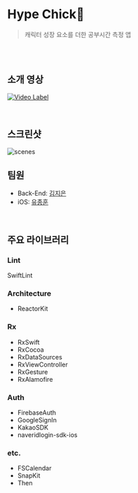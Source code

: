 # Hype Chick🐣

> 캐릭터 성장 요소를 더한 공부시간 측정 앱

<br>
<br>

## 소개 영상
[![Video Label](http://img.youtube.com/vi/TyvOo-STxko/0.jpg)](https://youtu.be/TyvOo-STxko)

<br>

## 스크린샷
![scenes](https://user-images.githubusercontent.com/98168685/218168308-5641e07f-6258-4b3c-9d2a-e03dc1f7c6f9.png)

## 팀원 

* Back-End: [김지은](https://github.com/jxixeun)
* iOS: [유종훈](https://github.com/JongHoooon)

<br> 

## 주요 라이브러리

### Lint
SwiftLint


### Architecture
- ReactorKit 

### Rx
- RxSwift 
- RxCocoa 
- RxDataSources 
- RxViewController 
- RxGesture 
- RxAlamofire 

### Auth 
- FirebaseAuth 
- GoogleSignIn 
- KakaoSDK 
- naveridlogin-sdk-ios 

### etc.
- FSCalendar 
- SnapKit 
- Then 
